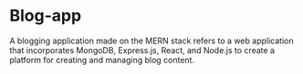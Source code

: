 # Blog-app

A blogging application made on the MERN stack refers to a web application that incorporates MongoDB, Express.js, React, and Node.js to create a platform for creating and managing blog content.
